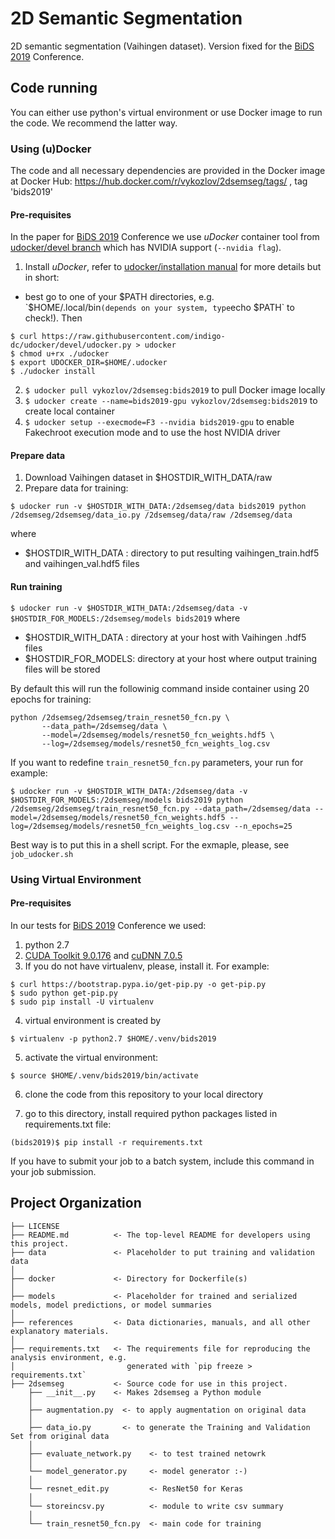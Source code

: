 2D Semantic Segmentation
==============================

2D semantic segmentation (Vaihingen dataset). 
Version fixed for the [BiDS 2019](https://www.bigdatafromspace2019.org/QuickEventWebsitePortal/2019-conference-on-big-data-from-space-bids19/bids-2019) Conference.

## Code running

You can either use python's virtual environment or use Docker image to run the code. We recommend the latter way.

### Using (u)Docker
The code and all necessary dependencies are provided in the Docker image at Docker Hub:
https://hub.docker.com/r/vykozlov/2dsemseg/tags/ , tag 'bids2019'

#### Pre-requisites
In the paper for [BiDS 2019](https://www.bigdatafromspace2019.org/QuickEventWebsitePortal/2019-conference-on-big-data-from-space-bids19/bids-2019) Conference we use _uDocker_ container tool from [udocker/devel branch](https://github.com/indigo-dc/udocker/tree/devel) which has NVIDIA support (`--nvidia flag`).
1. Install _uDocker_, refer to [udocker/installation manual](https://github.com/indigo-dc/udocker/blob/devel/doc/installation_manual.md) for more details but in short:
  * best go to one of your $PATH directories, e.g. `$HOME/.local/bin` (depends on your system, type `echo $PATH` to check!). Then
  ```
  $ curl https://raw.githubusercontent.com/indigo-dc/udocker/devel/udocker.py > udocker
  $ chmod u+rx ./udocker
  $ export UDOCKER_DIR=$HOME/.udocker
  $ ./udocker install
  ```
2. `$ udocker pull vykozlov/2dsemseg:bids2019` to pull Docker image locally
3. `$ udocker create --name=bids2019-gpu vykozlov/2dsemseg:bids2019` to create local container
4. `$ udocker setup --execmode=F3 --nvidia bids2019-gpu` to enable Fakechroot execution mode and to use the host NVIDIA driver

#### Prepare data
1. Download Vaihingen dataset in $HOSTDIR_WITH_DATA/raw
2. Prepare data for training:
```
$ udocker run -v $HOSTDIR_WITH_DATA:/2dsemseg/data bids2019 python /2dsemseg/2dsemseg/data_io.py /2dsemseg/data/raw /2dsemseg/data
```
where 
  * $HOSTDIR_WITH_DATA : directory to put resulting vaihingen_train.hdf5 and vaihingen_val.hdf5 files

#### Run training
`$ udocker run -v $HOSTDIR_WITH_DATA:/2dsemseg/data -v $HOSTDIR_FOR_MODELS:/2dsemseg/models bids2019`
where 
  * $HOSTDIR_WITH_DATA : directory at your host with Vaihingen .hdf5 files
  * $HOSTDIR_FOR_MODELS: directory at your host where output training files will be stored

By default this will run the followinig command inside container using 20 epochs for training:
```
python /2dsemseg/2dsemseg/train_resnet50_fcn.py \
       --data_path=/2dsemseg/data \
       --model=/2dsemseg/models/resnet50_fcn_weights.hdf5 \
       --log=/2dsemseg/models/resnet50_fcn_weights_log.csv
```
If you want to redefine `train_resnet50_fcn.py` parameters, your run for example:
```
$ udocker run -v $HOSTDIR_WITH_DATA:/2dsemseg/data -v $HOSTDIR_FOR_MODELS:/2dsemseg/models bids2019 python /2dsemseg/2dsemseg/train_resnet50_fcn.py --data_path=/2dsemseg/data --model=/2dsemseg/models/resnet50_fcn_weights.hdf5 --log=/2dsemseg/models/resnet50_fcn_weights_log.csv --n_epochs=25
```
Best way is to put this in a shell script. For the exmaple, please, see `job_udocker.sh`

### Using Virtual Environment
#### Pre-requisites
In our tests for [BiDS 2019](https://www.bigdatafromspace2019.org/QuickEventWebsitePortal/2019-conference-on-big-data-from-space-bids19/bids-2019) Conference we used:
1. python 2.7
2. [CUDA Toolkit 9.0.176](https://developer.nvidia.com/cuda-90-download-archive) and [cuDNN 7.0.5](https://developer.nvidia.com/rdp/cudnn-archive)
3. If you do not have virtualenv, please, install it. For example:
```
$ curl https://bootstrap.pypa.io/get-pip.py -o get-pip.py
$ sudo python get-pip.py
$ sudo pip install -U virtualenv
```

4. virtual environment is created by 
```
$ virtualenv -p python2.7 $HOME/.venv/bids2019
```
5. activate the virtual environment: 
```
$ source $HOME/.venv/bids2019/bin/activate
```
6. clone the code from this repository to your local directory

7. go to this directory, install required python packages listed in requirements.txt file:
```
(bids2019)$ pip install -r requirements.txt
```

If you have to submit your job to a batch system, include this command in your job submission.

## Project Organization

    ├── LICENSE
    ├── README.md          <- The top-level README for developers using this project.
    ├── data               <- Placeholder to put training and validation data
    │
    ├── docker             <- Directory for Dockerfile(s)
    │
    ├── models             <- Placeholder for trained and serialized models, model predictions, or model summaries
    │
    ├── references         <- Data dictionaries, manuals, and all other explanatory materials.
    │
    ├── requirements.txt   <- The requirements file for reproducing the analysis environment, e.g.
    │                         generated with `pip freeze > requirements.txt`
    ├── 2dsemseg           <- Source code for use in this project.
        ├── __init__.py    <- Makes 2dsemseg a Python module
        │
        ├── augmentation.py  <- to apply augmentation on original data
        │
        ├── data_io.py       <- to generate the Training and Validation Set from original data
        │
        ├── evaluate_network.py    <- to test trained netowrk
        │
        └── model_generator.py     <- model generator :-)
        │
        └── resnet_edit.py         <- ResNet50 for Keras
        │
        └── storeincsv.py          <- module to write csv summary
        │
        └── train_resnet50_fcn.py  <- main code for training


